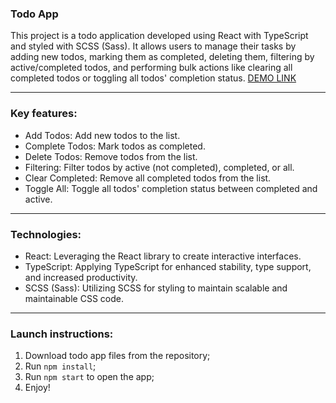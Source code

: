 ### Todo App
This project is a todo application developed using React with TypeScript and styled with SCSS (Sass). It allows users to manage their tasks by adding new todos, marking them as completed, deleting them, filtering by active/completed todos, and performing bulk actions like clearing all completed todos or toggling all todos' completion status.
[DEMO LINK](https://artemvlasiuk.github.io/todo-app/)
***
### Key features:
* Add Todos: Add new todos to the list.
* Complete Todos: Mark todos as completed.
* Delete Todos: Remove todos from the list.
* Filtering: Filter todos by active (not completed), completed, or all.
* Clear Completed: Remove all completed todos from the list.
* Toggle All: Toggle all todos' completion status between completed and active.
***
### Technologies:
* React: Leveraging the React library to create interactive interfaces.
* TypeScript: Applying TypeScript for enhanced stability, type support, and increased productivity.
* SCSS (Sass): Utilizing SCSS for styling to maintain scalable and maintainable CSS code.
***
### Launch instructions:
1. Download todo app files from the repository;
2. Run `npm install`;
3. Run `npm start` to open the app;
4. Enjoy!